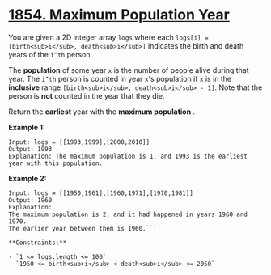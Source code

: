 # [1854. Maximum Population Year](https://leetcode.com/problems/maximum-population-year/description/)

You are given a 2D integer array `logs` where each `logs[i] = [birth<sub>i</sub>, death<sub>i</sub>]` indicates the birth and death years of the `i^th` person.

The **population**  of some year `x` is the number of people alive during that year. The `i^th` person is counted in year `x`'s population if `x` is in the **inclusive**  range `[birth<sub>i</sub>, death<sub>i</sub> - 1]`. Note that the person is **not**  counted in the year that they die.

Return the **earliest**  year with the **maximum population** .

**Example 1:** 

```
Input: logs = [[1993,1999],[2000,2010]]
Output: 1993
Explanation: The maximum population is 1, and 1993 is the earliest year with this population.
```

**Example 2:** 

```
Input: logs = [[1950,1961],[1960,1971],[1970,1981]]
Output: 1960
Explanation: 
The maximum population is 2, and it had happened in years 1960 and 1970.
The earlier year between them is 1960.```

**Constraints:** 

- `1 <= logs.length <= 100`
- `1950 <= birth<sub>i</sub> < death<sub>i</sub> <= 2050`
